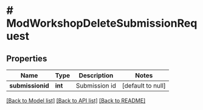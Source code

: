 # # ModWorkshopDeleteSubmissionRequest

## Properties

Name | Type | Description | Notes
------------ | ------------- | ------------- | -------------
**submissionid** | **int** | Submission id | [default to null]

[[Back to Model list]](../../README.md#models) [[Back to API list]](../../README.md#endpoints) [[Back to README]](../../README.md)
